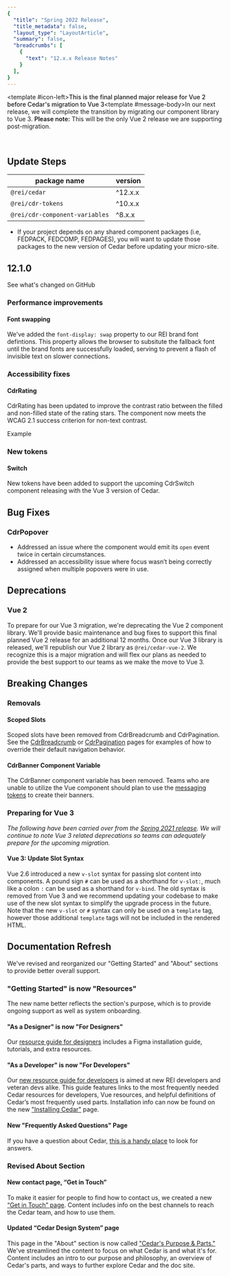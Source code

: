```yaml
---
{
  "title": "Spring 2022 Release",
  "title_metadata": false,
  "layout_type": "LayoutArticle",
  "summary": false,
  "breadcrumbs": [
    {
      "text": "12.x.x Release Notes"
    }
  ],
}
---
```

<cdr-banner type="info" aria-live="polite"><template #icon-left><icon-information-fill inherit-color /></template><span style="font-weight:500">This is the final planned major release for Vue 2 before Cedar's migration to Vue 3</span><template #message-body>In our next release, we will complete the transition by migrating our component library to Vue 3. <span style="font-weight:600">Please note:</span> This will be the only Vue 2 release we are supporting post-migration.</template></cdr-banner>

<br>

<cdr-doc-table-of-contents-shell parentSelector='h2' childSelector='h3'>

## Update Steps

| package name | version |
|--------------|---------|
| `@rei/cedar` | ^12.x.x |
| `@rei/cdr-tokens` | ^10.x.x |
| `@rei/cdr-component-variables` | ^8.x.x |

- If your project depends on any shared component packages (i.e, FEDPACK, FEDCOMP, FEDPAGES), you will want to update those packages to the new version of Cedar before updating your micro-site.

## 12.1.0

See what's changed on <cdr-link style="vertical-align: baseline" href="https://github.com/rei/rei-cedar/releases/tag/v12.1.0">GitHub <icon-brand-github /></cdr-link>

### Performance improvements

#### Font swapping

We've added the `font-display: swap` property to our REI brand font defintions. This property allows the browser to subsitute the fallback font until the brand fonts are successfully loaded, serving to prevent a flash of invisible text on slower connections.

### Accessibility fixes

#### CdrRating

CdrRating has been updated to improve the contrast ratio between the filled and non-filled state of the rating stars. The component now meets the WCAG 2.1 success criterion for <cdr-link href="https://www.w3.org/WAI/WCAG21/Understanding/non-text-contrast.html">non-text contrast</cdr-link>.

Example
<cdr-rating rating="3.33333" count="100" />

### New tokens

#### Switch

New tokens have been added to support the upcoming CdrSwitch component releasing with the Vue 3 version of Cedar.

## Bug Fixes

### CdrPopover
- Addressed an issue where the component would emit its `open` event twice in certain circumstances.
- Addressed an accessibility issue where focus wasn’t being correctly assigned when multiple popovers were in use.

## Deprecations

### Vue 2

To prepare for our Vue 3 migration, we're deprecating the Vue 2 component library. We'll provide basic maintenance and bug fixes to support this final planned Vue 2 release for an additional 12 months. Once our Vue 3 library is released, we'll republish our Vue 2 library as `@rei/cedar-vue-2`. We recognize this is a major migration and will flex our plans as needed to provide the best support to our teams as we make the move to Vue 3.

## Breaking Changes
### Removals

#### Scoped Slots

Scoped slots have been removed from CdrBreadcrumb and CdrPagination. See the [CdrBreadcrumb](../../components/breadcrumb/#custom-navigation) or [CdrPagination](../../components/pagination/#overriding-default-navigation) pages for examples of how to override their default navigation behavior.

#### CdrBanner Component Variable

The CdrBanner component variable has been removed. Teams who are unable to utilize the Vue component should plan to use the [messaging tokens](../../tokens/all-tokens/#colors) to create their banners.  

### Preparing for Vue 3

*The following have been carried over from the [Spring 2021 release](../spring-2021/#deprecations). We will continue to note Vue 3 related deprecations so teams can adequately prepare for the upcoming migration.*
#### Vue 3: Update Slot Syntax

Vue 2.6 introduced a new `v-slot` syntax for passing slot content into components. A pound sign `#` can be used as a shorthand for `v-slot:`, much like a colon `:` can be used as a shorthand for `v-bind`. The old syntax is removed from Vue 3 and we recommend updating your codebase to make use of the new slot syntax to simplify the upgrade process in the future. Note that the new `v-slot` or `#` syntax can only be used on a `template` tag, however those additional `template` tags will not be included in the rendered HTML.


## Documentation Refresh

We've revised and reorganized our "Getting Started" and "About" sections to provide better overall support.
### "Getting Started" is now "Resources"

The new name better reflects the section's purpose, which is to provide ongoing support as well as system onboarding.

#### "As a Designer" is now "For Designers"

Our [resource guide for designers](../../resources/for-designers) includes a Figma installation guide, tutorials, and extra resources. 
#### "As a Developer" is now "For Developers"

Our [new resource guide for developers](../../resources/for-developers) is aimed at new REI developers and veteran devs alike. This guide features links to the most frequently needed Cedar resources for developers, Vue resources, and helpful definitions of Cedar’s most frequently used parts. Installation info can now be found on the new ["Installing Cedar"](../../resources/installing-cedar) page.

#### New "Frequently Asked Questions" Page

If you have a question about Cedar, [this is a handy place](../../resources/frequently-asked-questions) to look for answers. 
### Revised About Section
#### New contact page, “Get in Touch”

To make it easier for people to find how to contact us, we created a new [“Get in Touch” page](../get-in-touch). Content includes info on the best channels to reach the Cedar team, and how to use them.

#### Updated “Cedar Design System” page

This page in the "About" section is now called ["Cedar's Purpose & Parts."](../cedar-design-system) We've streamlined the content to focus on what Cedar is and what it's for. Content includes an intro to our purpose and philosophy, an overview of Cedar's parts, and ways to further explore Cedar and the doc site.

</cdr-doc-table-of-contents-shell>
